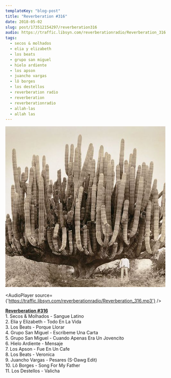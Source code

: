 ```yaml
---
templateKey: "blog-post"
title: "Reverberation #316"
date: 2018-05-02
slug: post/173512154297/reverberation316
audio: https://traffic.libsyn.com/reverberationradio/Reverberation_316.mp3
tags:
  - secos & molhados
  - elia y elizabeth
  - los beats
  - grupo san miguel
  - hielo ardiente
  - los apson
  - juancho vargas
  - lô borges
  - los destellos
  - reverberation radio
  - reverberation
  - reverberationradio
  - allah-las
  - allah las
---
```


![Reverberation #316](../images/654b1b9c7196bf4aa6834e991fc5bda40197c815c3f94868386a1c4deb55e140.jpg)

<AudioPlayer source={'https://traffic.libsyn.com/reverberationradio/Reverberation_316.mp3'} />

<p><a href="https://traffic.libsyn.com/reverberationradio/Reverberation_316.mp3"><b>Reverberation #316</b></a><b><br /></b>1. Secos &amp; Molhados - Sangue Latino<br />2. Elia y Elizabeth - Todo En La Vida<br />3. Los Beats - Porque Llorar<br />4. Grupo San Miguel - Escribeme Una Carta<br />5. Grupo San Miguel - Cuando Apenas Era Un Jovencito<br />6. Hielo Ardiente - Mensaje<br />7. Los Apson - Fue En Un Cafe<br />8. Los Beats - Veronica<br />9. Juancho Vargas - Pesares (S-Dawg Edit)<br />10. L&ocirc; Borges - Song For My Father<br />11. Los Destellos - Valicha</p>
